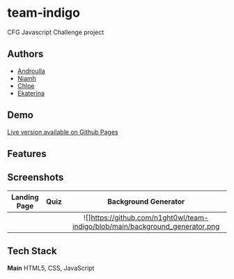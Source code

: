 # team-indigo


CFG Javascript Challenge project


## Authors

- [Androulla](https://github.com/n1ght0wl)
- [Niamh](https://github.com/NiamhBrown)
- [Chloe]()
- [Ekaterina]()

## Demo

[Live version available on Github Pages](https://n1ght0wl.github.io/team-indigo/)


## Features

## Screenshots

Landing Page               |  Quiz                      |  Background Generator
:-------------------------:|:-------------------------: |:-------------------------: |
                                                        |  |![]https://github.com/n1ght0wl/team-indigo/blob/main/background_generator.png                            

## Tech Stack

**Main** HTML5, CSS, JavaScript

